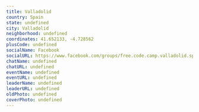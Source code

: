 ```yaml
---
title: Valladolid
country: Spain
state: undefined
city: Valladolid
neighborhood: undefined
coordinates: 41.652133, -4.728562
plusCode: undefined
socialName: Facebook
socialURL: https://www.facebook.com/groups/free.code.camp.valladolid.spain
chatName: undefined
chatURL: undefined
eventName: undefined
eventURL: undefined
leaderName: undefined
leaderURL: undefined
oldPhoto: undefined
coverPhoto: undefined
---
```

